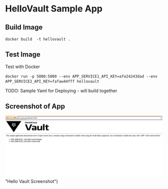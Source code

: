 # HelloVault Sample App

## Build Image
```
docker build  -t hellovault .
```

## Test Image
Test with Docker
```
docker run -p 5000:5000 --env APP_SERVICE1_API_KEY=afe24243dad --env APP_SERVICE2_API_KEY=fafaw44fff hellovault
```

TODO: Sample Yaml for Deploying -  will build together

## Screenshot of App
![Hello Vault Screenshot](docs/hellovault_screenshot.png) "Hello Vault Screenshot")
